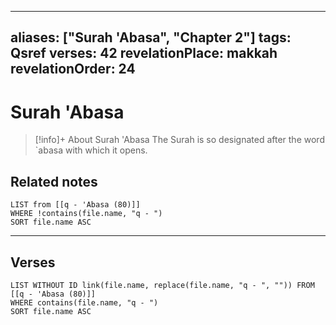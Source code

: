 
---
aliases: ["Surah 'Abasa", "Chapter 2"]
tags: Qsref
verses: 42
revelationPlace: makkah
revelationOrder: 24
---

# Surah 'Abasa

> [!info]+ About Surah 'Abasa
> The Surah is so designated after the word `abasa with which it opens.

## Related notes
```dataview
LIST from [[q - 'Abasa (80)]]
WHERE !contains(file.name, "q - ")
SORT file.name ASC
```

---

## Verses
```dataview
LIST WITHOUT ID link(file.name, replace(file.name, "q - ", "")) FROM [[q - 'Abasa (80)]]
WHERE contains(file.name, "q - ")
SORT file.name ASC
```

